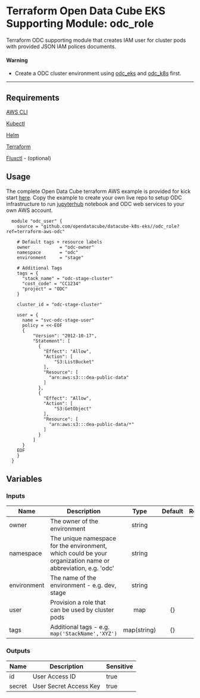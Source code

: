 # Terraform Open Data Cube EKS Supporting Module: odc_role

Terraform ODC supporting module that creates IAM user for cluster pods with provided JSON IAM polices documents.

#### Warning

* Create a ODC cluster environment using [odc_eks](https://github.com/opendatacube/datacube-k8s-eks/tree/terraform-aws-odc/odc_eks) and [odc_k8s](https://github.com/opendatacube/datacube-k8s-eks/tree/terraform-aws-odc/odc_k8s) first.

---

## Requirements

[AWS CLI](https://aws.amazon.com/cli/)

[Kubectl](https://kubernetes.io/docs/tasks/tools/install-kubectl/)

[Helm](https://github.com/kubernetes/helm#install)

[Terraform](https://www.terraform.io/downloads.html)

[Fluxctl](https://docs.fluxcd.io/en/stable/tutorials/get-started.html) - (optional)

## Usage

The complete Open Data Cube terraform AWS example is provided for kick start [here](https://github.com/opendatacube/datacube-k8s-eks/tree/terraform-aws-odc/examples/stage).
Copy the example to create your own live repo to setup ODC infrastructure to run [jupyterhub](https://github.com/jupyterhub/zero-to-jupyterhub-k8s) notebook and ODC web services to your own AWS account.

```hcl-terraform
  module "odc_user" {
    source = "github.com/opendatacube/datacube-k8s-eks//odc_role?ref=terraform-aws-odc"
    
    # Default tags + resource labels
    owner           = "odc-owner"
    namespace       = "odc"
    environment     = "stage"
    
    # Additional Tags
    tags = {
      "stack_name" = "odc-stage-cluster"
      "cost_code" = "CC1234"
      "project" = "ODC"
    }
    
    cluster_id = "odc-stage-cluster"
    
    user = {
      name = "svc-odc-stage-user"
      policy = <<-EOF
      {
          "Version": "2012-10-17",
          "Statement": [
            {
              "Effect": "Allow",
              "Action": [
                  "S3:ListBucket"
              ],
              "Resource": [
                "arn:aws:s3:::dea-public-data"
              ]
            },
            {
              "Effect": "Allow",
              "Action": [
                  "S3:GetObject"
              ],
              "Resource": [
                "arn:aws:s3:::dea-public-data/*"
              ]
            }
          ]
      }
    EOF
    }
  }
```

## Variables

### Inputs
| Name | Description | Type | Default | Required |
|------|-------------|:----:|:-----:|:-----:|
| owner | The owner of the environment | string |  | yes |
| namespace | The unique namespace for the environment, which could be your organization name or abbreviation, e.g. 'odc' | string |  | yes |
| environment | The name of the environment - e.g. dev, stage | string |  | yes |
| user | Provision a role that can be used by cluster pods | map | {} | yes |
| tags | Additional tags - e.g. `map('StackName','XYZ')` | map(string) | {} | no |

### Outputs
| Name | Description | Sensitive |
|------|-------------|-----------|
| id | User Access ID | true |
| secret | User Secret Access Key | true |